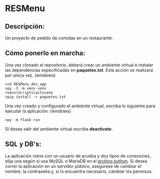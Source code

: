 # RESMenu
## Descripción:
Un proyecto de pedido de comidas en un restaurante.
## Cómo ponerlo en marcha:
Una vez clonado el repositorio, deberá crear un ambiente
virtual e instalar las dependencias 
especificadas en **paquetes.txt**. 
Esta acción se realizará por única vez.
(windows)
``` 
>cd RESMenu_des_app
>py -3 -m venv venv
>venv\Scripts\activate
>pip install -r paquetes.txt
```
Una vez creado y configurado el ambiente virtual,
escriba lo siguiente para ejecutar la aplicación:
(windows)
```
>py -m flask run
```
Si desea salir del ambiente virtual escriba **deactivate**.

## SQL y DB's:
La aplicación viene con un usuario de prueba y dos tipos de conexiones,
elija una según si usa MySQL o MariaDB en el 
[archivo python](app.py). Si desea correr la aplicación en
un servidor público, asegúrese de cambiar el nombre, 
la contraseña 
y, si lo encuentra necesario, cambiar los permisos.
